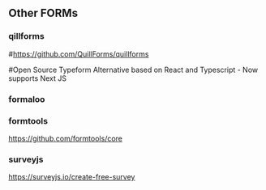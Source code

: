 ## Other FORMs








### qillforms

#https://github.com/QuillForms/quillforms

#Open Source Typeform Alternative based on React and Typescript - Now supports Next JS

### formaloo

### formtools

https://github.com/formtools/core

### surveyjs

https://surveyjs.io/create-free-survey